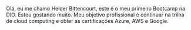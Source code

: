 Olá, eu me chamo Helder Bittencourt, este é o meu primeiro Bootcamp na DIO. Estou gostando muito. Meu objetivo profissional é continuar na trilha de cloud computing e obter as certificações Azure, AWS e Google.
